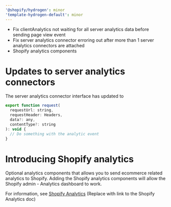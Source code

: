 ```yaml
---
'@shopify/hydrogen': minor
'template-hydrogen-default': minor
---
```


- Fix clientAnalytics not waiting for all server analytics data before sending page view event
- Fix server analytics connector erroring out after more than 1 server analytics connectors are attached
- Shopify analytics components

# Updates to server analytics connectors

The server analytics connector interface has updated to

```jsx
export function request(
  requestUrl: string,
  requestHeader: Headers,
  data?: any,
  contentType?: string
): void {
  // Do something with the analytic event
}
```

# Introducing Shopify analytics

Optional analytics components that allows you to send ecommerce related analytics to
Shopify. Adding the Shopify analytics components will allow the Shopify admin - Analytics
dashboard to work.

For information, see [Shopify Analytics]()
(Replace with link to the Shopify Analytics doc)
